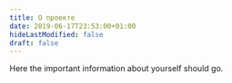 ```yaml
---
title: О проекте
date: 2019-06-17T23:53:00+01:00
hideLastModified: false
draft: false
---
```


Here the important information about yourself should go.
